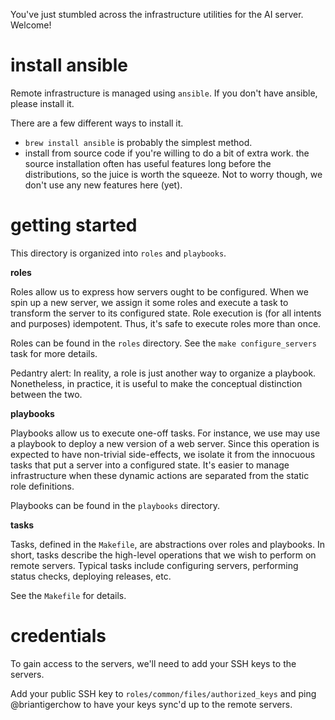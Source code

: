 You've just stumbled across the infrastructure utilities for the AI server.
Welcome!

# install ansible

Remote infrastructure is managed using `ansible`. If you don't have ansible, please
install it.

There are a few different ways to install it.

* `brew install ansible` is probably the simplest method.
* install from source code if you're willing to do a bit of extra work. the
  source installation often has useful features long before the distributions,
  so the juice is worth the squeeze. Not to worry though, we don't use any new
  features here (yet).

# getting started

This directory is organized into `roles` and `playbooks`.

**roles**

Roles allow us to express how servers ought to be configured. When we spin up a
new server, we assign it some roles and execute a task to transform the server
to its configured state. Role execution is (for all intents and purposes)
idempotent. Thus, it's safe to execute roles more than once.

Roles can be found in the `roles` directory. See the `make configure_servers`
task for more details.

Pedantry alert: In reality, a role is just another way to organize a playbook.
Nonetheless, in practice, it is useful to make the conceptual distinction
between the two.

**playbooks**

Playbooks allow us to execute one-off tasks. For instance, we use may use a
playbook to deploy a new version of a web server. Since this operation is
expected to have non-trivial side-effects, we isolate it from the innocuous
tasks that put a server into a configured state. It's easier to manage
infrastructure when these dynamic actions are separated from the static role
definitions.

Playbooks can be found in the `playbooks` directory.

**tasks**

Tasks, defined in the `Makefile`, are abstractions over roles and playbooks. In
short, tasks describe the high-level operations that we wish to perform on
remote servers. Typical tasks include configuring servers, performing status
checks, deploying releases, etc.

See the `Makefile` for details.

# credentials

To gain access to the servers, we'll need to add your SSH keys to the servers.

Add your public SSH key to `roles/common/files/authorized_keys` and ping
@briantigerchow to have your keys sync'd up to the remote servers.
